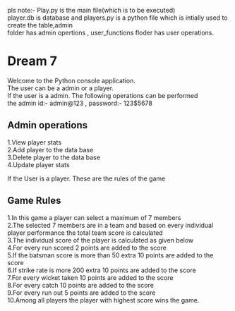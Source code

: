 pls note:- Play.py is the main file(which is to be executed) \
player.db is database and players.py is a python file which is intially used to create the table,admin \
folder has admin opertions , user_functions floder has user operations.

# Dream 7

Welcome to the Python console application.\
The user can be a admin or a player.\
If the user is a admin. The following operations can be performed \
the admin id:- admin@123 ,
password:- 123$5678

## Admin operations
1.View player stats \
2.Add player to the data base \
3.Delete player to the data base \
4.Update player stats 


If the User is a player. These are the rules of the game
## Game Rules
1.In this game a player can select a maximum of 7 members \
2.The selected 7 members are in a team and based on every individual player performance the total team score is calculated \
3.The individual score of the player is calculated as given below \
4.For every run scored 2 points are added to the score \
5.If the batsman score is more than 50 extra 10 points are added to the score \
6.If strike rate is more 200 extra 10 points are added to the score \
7.For every wicket taken 10 points are added to the score \
8.For every catch 10 points are added to the score \
9.For every run out 5 points are added to the score \
10.Among all players the player with highest score wins the game. 

